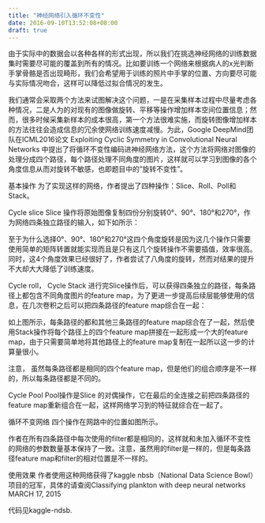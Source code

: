 ```yaml
---
title: "神经网络引入循环不变性"
date: 2016-09-10T13:52:08+08:00
draft: true
---
```



由于实际中的数据会以各种各样的形式出现，所以我们在挑选神经网络的训练数据集时需要尽可能的覆盖到所有的情况。比如要训练一个网络来根据病人的x光判断手掌骨骼是否出现畸形，我们会希望用于训练的照片中手掌的位置、方向要尽可能与实际情况吻合，这样可以降低过拟合情况的发生。



我们通常会采取两个方法来试图解决这个问题，一是在采集样本过程中尽量考虑各种情况，二是人为的对现有的图像做旋转、平移等操作增加样本空间位置信息；然而，很多时候采集新样本的成本很高，第一个方法很难实施，而旋转图像增加样本的方法往往会造成信息的冗余使网络训练速度减慢。为此，Google DeepMind团队在ICML2016论文 Exploiting Cyclic Symmetry in Convolutional Neural Networks 中提出了将循环不变性编码进神经网络方法，这个方法将网络对图像的处理分成四个路径，每个路径处理不同角度的图片，这样就可以学习到图像的各个角度信息从而对旋转不敏感，也即题目中的”旋转不变性”。

基本操作
为了实现这样的网络，作者提出了四种操作：Slice、Roll、Poll和Stack。


Cycle slice
Slice 操作将原始图像复制四份分别旋转0°、90°、180°和270°，作为网络四条独立路径的输入，如下如所示：



至于为什么选择0°、90°、180°和270°这四个角度旋转是因为这几个操作只需要使用简单的矩阵转置就能实现而且是只有这几个旋转操作不需要插值，效率很高。同时，这4个角度效果已经很好了，作者尝试了八角度的旋转，然而对结果的提升不大却大大降低了训练速度。

Cycle roll， Cycle Stack
进行完Slice操作后，可以获得四条独立的路径，每条路径上都包含不同角度图片的feature map，为了更进一步提高后续层能够使用的信息，在几次卷积之后可以把四条路径的feature map综合在一起：

如上图所示，每条路径的都和其他三条路径的feature map综合在了一起，然后使用Stack操作将每个路径上的四个feature map拼接在一起形成一个大的feature map，由于只需要简单地将其他路径上的feature map复制在一起所以这一步的计算量很小。

注意， 虽然每条路径都是相同的四个feature map，但是他们的组合顺序是不一样的，所以每条路径都是不同的。

Cycle Pool
Pool操作是Slice 的对偶操作，它在最后的全连接之前把四条路径的feature map重新组合在一起，这样网络学习到的特征就综合在一起了。



循环不变网络
四个操作在网路中的位置如图所示。

作者在所有四条路径中每次使用的filter都是相同的，这样就和未加入循环不变性的网络的参数数量基本保持了一致。注意，虽然用的filter是一样的，但是每条路径feature map和filter的相对位置是不一样的。

使用效果
作者使用这种网络获得了kaggle nbsb（National Data Science Bowl）项目的冠军，具体的请查阅Classifying plankton with deep neural networks
MARCH 17, 2015

代码见kaggle-ndsb.



